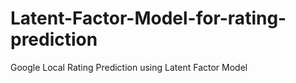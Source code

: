 # Latent-Factor-Model-for-rating-prediction
Google Local Rating Prediction using Latent Factor Model
